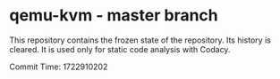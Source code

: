 # qemu-kvm - master branch

This repository contains the frozen state of the repository.
Its history is cleared. It is used only for static code
analysis with Codacy.

Commit Time: 1722910202
